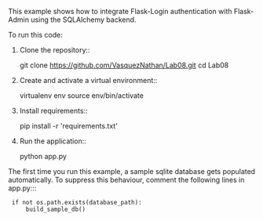 This example shows how to integrate Flask-Login authentication with Flask-Admin using the SQLAlchemy backend.

To run this code:

1. Clone the repository::

   git clone https://github.com/VasquezNathan/Lab08.git
   cd Lab08

2. Create and activate a virtual environment::

   virtualenv env
   source env/bin/activate

3. Install requirements::

   pip install -r 'requirements.txt'

4. Run the application::

   python app.py

The first time you run this example, a sample sqlite database gets populated automatically. To suppress this behaviour,
comment the following lines in app.py:::

     if not os.path.exists(database_path):
         build_sample_db()
